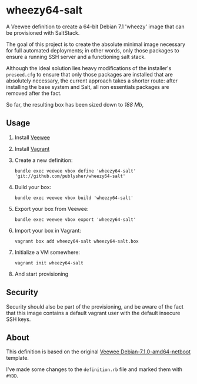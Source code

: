 wheezy64-salt
=============

A Veewee definition to create a 64-bit Debian 7.1 'wheezy' image that can be provisioned with SaltStack.

The goal of this project is to create the absolute minimal image necessary for full automated deployments; in other words, only those packages to ensure a running SSH server and a functioning salt stack. 

Although the ideal solution lies heavy modifications of the installer's `preseed.cfg` to ensure that only those packages are installed that are absolutely necessary, the current approach takes a shorter route: after installing the base system and Salt, all non essentials packages are removed after the fact. 

So far, the resulting box has been sized down to *188 Mb*,


Usage
-------------

1. Install [Veewee](https://github.com/jedi4ever/veewee)
2. Install [Vagrant](http://www.vagrantup.com/)
3. Create a new definition: 

	`bundle exec veewee vbox define 'wheezy64-salt' 'git://github.com/publysher/wheezy64-salt'`

4. Build your box: 

	`bundle exec veewee vbox build 'wheezy64-salt'`

5. Export your box from Veewee: 

	`bundle exec veewee vbox export 'wheezy64-salt'`

6. Import your box in Vagrant: 

	`vagrant box add wheezy64-salt wheezy64-salt.box`

7. Initialize a VM somewhere: 

	`vagrant init wheezy64-salt`

8. And start provisioning


Security
-------------
Security should also be part of the provisioning, and be aware of the fact that this image contains a default vagrant user with the default insecure SSH keys. 


About
-------------

This definition is based on the original [Veewee Debian-7.1.0-amd64-netboot](https://github.com/jedi4ever/veewee/tree/master/templates/Debian-7.1.0-amd64-netboot) 
template. 

I've made some changes to the `definition.rb` file and marked them with `#YDD`. 

